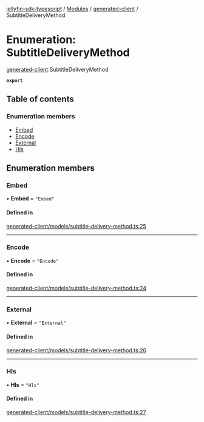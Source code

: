 [jellyfin-sdk-typescript](../README.md) / [Modules](../modules.md) / [generated-client](../modules/generated_client.md) / SubtitleDeliveryMethod

# Enumeration: SubtitleDeliveryMethod

[generated-client](../modules/generated_client.md).SubtitleDeliveryMethod

**`export`**

## Table of contents

### Enumeration members

- [Embed](generated_client.SubtitleDeliveryMethod.md#embed)
- [Encode](generated_client.SubtitleDeliveryMethod.md#encode)
- [External](generated_client.SubtitleDeliveryMethod.md#external)
- [Hls](generated_client.SubtitleDeliveryMethod.md#hls)

## Enumeration members

### Embed

• **Embed** = `"Embed"`

#### Defined in

[generated-client/models/subtitle-delivery-method.ts:25](https://github.com/thornbill/jellyfin-sdk-typescript/blob/b0f5501/src/generated-client/models/subtitle-delivery-method.ts#L25)

___

### Encode

• **Encode** = `"Encode"`

#### Defined in

[generated-client/models/subtitle-delivery-method.ts:24](https://github.com/thornbill/jellyfin-sdk-typescript/blob/b0f5501/src/generated-client/models/subtitle-delivery-method.ts#L24)

___

### External

• **External** = `"External"`

#### Defined in

[generated-client/models/subtitle-delivery-method.ts:26](https://github.com/thornbill/jellyfin-sdk-typescript/blob/b0f5501/src/generated-client/models/subtitle-delivery-method.ts#L26)

___

### Hls

• **Hls** = `"Hls"`

#### Defined in

[generated-client/models/subtitle-delivery-method.ts:27](https://github.com/thornbill/jellyfin-sdk-typescript/blob/b0f5501/src/generated-client/models/subtitle-delivery-method.ts#L27)
